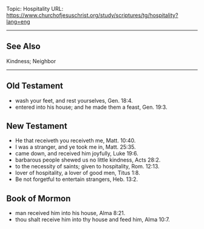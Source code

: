 Topic: Hospitality
URL: https://www.churchofjesuschrist.org/study/scriptures/tg/hospitality?lang=eng

---

## See Also

Kindness; Neighbor

---

## Old Testament

- wash your feet, and rest yourselves, Gen. 18:4.
- entered into his house; and he made them a feast, Gen. 19:3.

## New Testament

- He that receiveth you receiveth me, Matt. 10:40.
- I was a stranger, and ye took me in, Matt. 25:35.
- came down, and received him joyfully, Luke 19:6.
- barbarous people shewed us no little kindness, Acts 28:2.
- to the necessity of saints; given to hospitality, Rom. 12:13.
- lover of hospitality, a lover of good men, Titus 1:8.
- Be not forgetful to entertain strangers, Heb. 13:2.

## Book of Mormon

- man received him into his house, Alma 8:21.
- thou shalt receive him into thy house and feed him, Alma 10:7.


